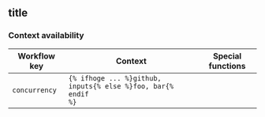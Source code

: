 title
-----

### Context availability

| Workflow key | Context | Special functions |
| ---- | ------- | ----------------- |
| <code>concurrency</code> | <code>{% ifhoge ... %}github, inputs{% else %}foo, bar{% endif %}</code> | |
